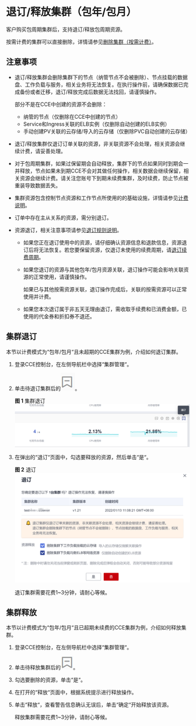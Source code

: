 # 退订/释放集群（包年/包月）<a name="cce_10_0303"></a>

客户购买包周期集群后，支持退订/释放包周期资源。

按需计费的集群可以直接删除，详情请参见[删除集群（按需计费）](删除集群（按需计费）.md)。

## 注意事项<a name="section1587811505911"></a>

-   退订/释放集群会删除集群下的节点（纳管节点不会被删除）、节点挂载的数据盘、工作负载与服务，相关业务将无法恢复。在执行操作前，请确保数据已完成备份或者迁移，退订/释放完成后数据无法找回，请谨慎操作。

    部分不是在CCE中创建的资源不会删除：

    -   纳管的节点（仅删除在CCE中创建的节点）
    -   Service和Ingress关联的ELB实例（仅删除自动创建的ELB实例）
    -   手动创建PV关联的云存储/导入的云存储（仅删除PVC自动创建的云存储）

-   退订/释放集群仅退订订单关联的资源，非关联资源不会处理，相关资源会继续计费，请妥善处理。
-   对于包周期集群，如果过保留期会自动释放，集群下的节点如果同时到期会一并释放，节点如果未到期CCE不会对其做任何操作，相关数据会继续保留，相关资源会继续计费。请关注您账号下到期未续费集群，及时续费，防止节点被重装导致数据丢失。
-   集群资源包含控制节点资源和工作节点所使用的的基础设施，详情请参见[计费说明](https://support.huaweicloud.com/productdesc-cce/cce_productdesc_0013.html)。
-   订单中存在主从关系的资源，需分别退订。
-   资源退订，相关注意事项请参见[退订规则说明](https://support.huaweicloud.com/usermanual-billing/zh-cn_topic_0083138805.html)。
    -   如果您正在退订使用中的资源，请仔细确认资源信息和退款信息，资源退订后将无法恢复。若您要保留资源，仅退订未使用的续费周期，请[退订续费周期](https://account.huaweicloud.com/usercenter/?#/enterpriseProjectIndex/retreatManagement?tab=retreat_renewal)。
    -   如果您退订的资源与其他包年/包月资源关联，退订操作可能会影响关联资源的正常使用，请谨慎操作。

        如果已与其他按需资源关联，退订操作完成后，关联的按需资源可以正常使用并计费。

    -   如果您本次退订属于非五天无理由退订，需收取手续费和已消费金额，已使用的代金券和折扣券不退还。


## 集群退订<a name="section53852026104113"></a>

本节以计费模式为“包年/包月“且未超期的CCE集群为例，介绍如何退订集群。

1.  登录CCE控制台，在左侧导航栏中选择“集群管理“。
2.  单击待退订集群后的![](figures/zh-cn_image_0000001252337769.png)。

    **图 1**  集群退订<a name="fig186311824124115"></a>  
    ![](figures/集群退订.png "集群退订")

3.  在弹出的“退订“页面中，勾选要释放的资源，然后单击“是“。

    **图 2**  退订<a name="fig133214526377"></a>  
    ![](figures/退订.png "退订")

    退订集群需要花费1\~3分钟，请耐心等候。


## 集群释放<a name="section258103874116"></a>

本节以计费模式为“包年/包月“且已超期未续费的CCE集群为例，介绍如何释放集群。

1.  登录CCE控制台，在左侧导航栏中选择“集群管理“。
2.  单击待释放集群后的![](figures/zh-cn_image_0000001269877109.png)。
3.  勾选要删除的资源，单击“是“。
4.  在打开的“释放“页面中，根据系统提示进行释放操作。
5.  单击“释放“，查看警告信息确认无误后，单击“确定“开始释放该资源。

    释放集群需要花费1\~3分钟，请耐心等候。


